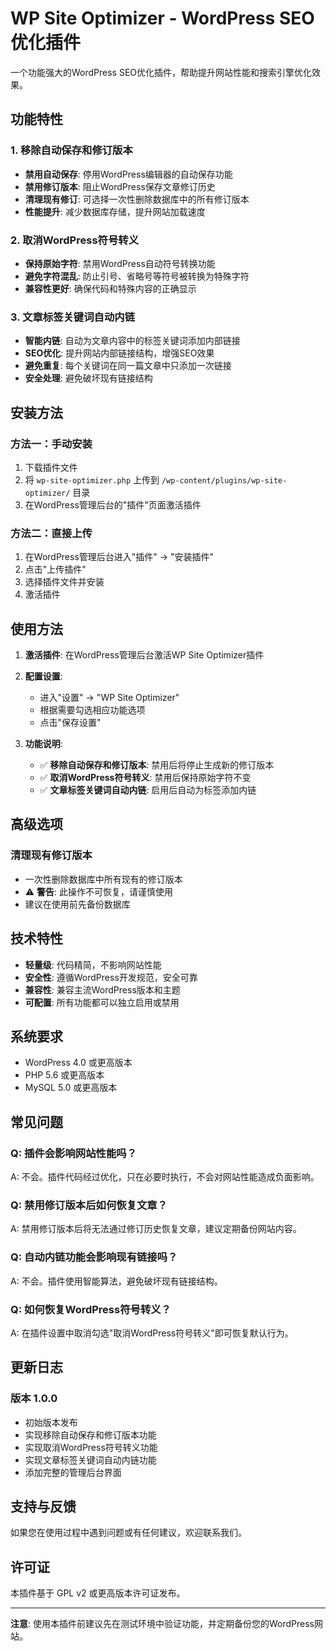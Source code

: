 # WP Site Optimizer - WordPress SEO优化插件

一个功能强大的WordPress SEO优化插件，帮助提升网站性能和搜索引擎优化效果。

## 功能特性

### 1. 移除自动保存和修订版本
- **禁用自动保存**: 停用WordPress编辑器的自动保存功能
- **禁用修订版本**: 阻止WordPress保存文章修订历史
- **清理现有修订**: 可选择一次性删除数据库中的所有修订版本
- **性能提升**: 减少数据库存储，提升网站加载速度

### 2. 取消WordPress符号转义
- **保持原始字符**: 禁用WordPress自动符号转换功能
- **避免字符混乱**: 防止引号、省略号等符号被转换为特殊字符
- **兼容性更好**: 确保代码和特殊内容的正确显示

### 3. 文章标签关键词自动内链
- **智能内链**: 自动为文章内容中的标签关键词添加内部链接
- **SEO优化**: 提升网站内部链接结构，增强SEO效果
- **避免重复**: 每个关键词在同一篇文章中只添加一次链接
- **安全处理**: 避免破坏现有链接结构

## 安装方法

### 方法一：手动安装
1. 下载插件文件
2. 将 `wp-site-optimizer.php` 上传到 `/wp-content/plugins/wp-site-optimizer/` 目录
3. 在WordPress管理后台的"插件"页面激活插件

### 方法二：直接上传
1. 在WordPress管理后台进入"插件" → "安装插件"
2. 点击"上传插件"
3. 选择插件文件并安装
4. 激活插件

## 使用方法

1. **激活插件**: 在WordPress管理后台激活WP Site Optimizer插件

2. **配置设置**: 
   - 进入"设置" → "WP Site Optimizer"
   - 根据需要勾选相应功能选项
   - 点击"保存设置"

3. **功能说明**:
   - ✅ **移除自动保存和修订版本**: 禁用后将停止生成新的修订版本
   - ✅ **取消WordPress符号转义**: 禁用后保持原始字符不变
   - ✅ **文章标签关键词自动内链**: 启用后自动为标签添加内链

## 高级选项

### 清理现有修订版本
- 一次性删除数据库中所有现有的修订版本
- ⚠️ **警告**: 此操作不可恢复，请谨慎使用
- 建议在使用前先备份数据库

## 技术特性

- **轻量级**: 代码精简，不影响网站性能
- **安全性**: 遵循WordPress开发规范，安全可靠
- **兼容性**: 兼容主流WordPress版本和主题
- **可配置**: 所有功能都可以独立启用或禁用

## 系统要求

- WordPress 4.0 或更高版本
- PHP 5.6 或更高版本
- MySQL 5.0 或更高版本

## 常见问题

### Q: 插件会影响网站性能吗？
A: 不会。插件代码经过优化，只在必要时执行，不会对网站性能造成负面影响。

### Q: 禁用修订版本后如何恢复文章？
A: 禁用修订版本后将无法通过修订历史恢复文章，建议定期备份网站内容。

### Q: 自动内链功能会影响现有链接吗？
A: 不会。插件使用智能算法，避免破坏现有链接结构。

### Q: 如何恢复WordPress符号转义？
A: 在插件设置中取消勾选"取消WordPress符号转义"即可恢复默认行为。

## 更新日志

### 版本 1.0.0
- 初始版本发布
- 实现移除自动保存和修订版本功能
- 实现取消WordPress符号转义功能  
- 实现文章标签关键词自动内链功能
- 添加完整的管理后台界面

## 支持与反馈

如果您在使用过程中遇到问题或有任何建议，欢迎联系我们。

## 许可证

本插件基于 GPL v2 或更高版本许可证发布。

---

**注意**: 使用本插件前建议先在测试环境中验证功能，并定期备份您的WordPress网站。
